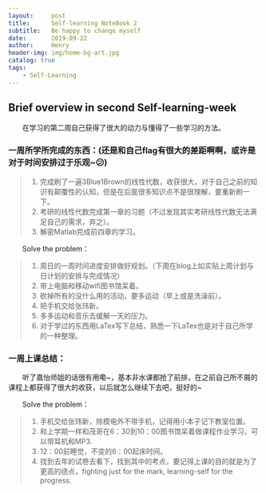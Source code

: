 ```yaml
---
layout:     post
title:      Self-learning NoteBook 2
subtitle:   Be happy to change myself
date:       2019-09-22
author:     Henry
header-img: img/home-bg-art.jpg
catalog: true
tags:
    - Self-Learning
---
```


## Brief overview in second Self-learning-week

&emsp;&emsp;在学习的第二周自己获得了很大的动力与懂得了一些学习的方法。

### 一周所学所完成的东西：(还是和自己flag有很大的差距啊啊，或许是对于时间安排过于乐观~😕)
>1. 完成刷了一遍3Blue1Brown的线性代数，收获很大，对于自己之前的知识有颠覆性的认知，但是在后面很多知识点不是很理解，要重新刷一下。
>2. 考研的线性代数完成第一章的习题（不过发现其实考研线性代数无法满足自己的需求，弃之）。
>3. 解密Matlab完成前四章的学习。

&emsp;&emsp;Solve the problem：
>1. 周日的一周时间进度安排做好规划。（下周在blog上如实贴上周计划与日计划的安排与完成情况）
>2. 带上电脑和移动wifi图书馆呆着。
>3. 砍掉所有的没什么用的活动，要多运动（早上或是洗澡前）。
>4. 把手机交给张玮新。
>5. 多多运动和音乐去缓解一天的压力。
>6. 对于学过的东西用LaTex写下总结，熟悉一下LaTex也是对于自己所学的一种整理。

### 一周上课总结：
&emsp;&emsp;听了嘉怡师姐的话很有用嘞~，基本非水课都抢了前排，在之前自己所不屑的课程上都获得了很大的收获，以后就怎么继续下去吧，挺好的~

&emsp;&emsp;Solve the problem：
>1. 手机交给张玮新，除模电外不带手机，记得用小本子记下教室位置。
>2. 和上学期一样和茂哥在6：30到10：00图书馆呆着做课程作业学习，可以带耳机和MP3.
>4. 12：00前睡觉，不变的6：00起床时间。
>5. 找到去年的试卷去看下，找到其中的考点，要记得上课的目的就是为了更高的绩点，fighting just for the mark, learning-self for the progress.


